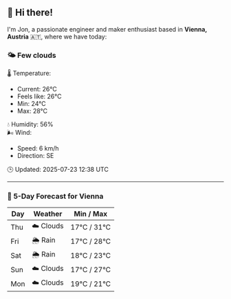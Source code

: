 ## 👋 Hi there!

I'm Jon, a passionate engineer and maker enthusiast based in **Vienna, Austria** 🇦🇹, where we have today:

### 🌤️ Few clouds 

🌡️ Temperature: 
* Current: 26°C
* Feels like: 26°C
* Min: 24°C 
* Max: 28°C  

💧 Humidity: 56%  
🌬️ Wind: 
* Speed: 6 km/h 
* Direction: SE  

🕒 Updated: 2025-07-23 12:38 UTC

---

### 📅 5-Day Forecast for Vienna

| Day | Weather | Min / Max |
|-----|---------|------------|
| Thu | ☁️ Clouds | 17°C / 31°C |
| Fri | 🌦️ Rain | 17°C / 28°C |
| Sat | 🌦️ Rain | 18°C / 23°C |
| Sun | ☁️ Clouds | 17°C / 27°C |
| Mon | ☁️ Clouds | 19°C / 21°C |
